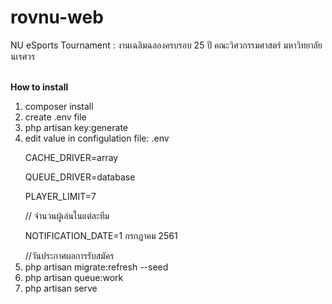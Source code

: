 # rovnu-web
NU eSports Tournament : งานเฉลิมฉลองครบรอบ 25 ปี คณะวิศวกรรมศาสตร์ มหาวิทยาลัยนเรศวร

<br><Strong>How to install </Strong>
1. composer install
2. create .env file
3. php artisan key:generate
4. edit value in configulation file: .env
    <p>CACHE_DRIVER=array</p>
    <p>QUEUE_DRIVER=database</p>
    <p>PLAYER_LIMIT=7</p>// จำนวนผู้เล่นในแต่ละทีม
    <p>NOTIFICATION_DATE=1 กรกฏาคม 2561</p> //วันประกาศผลการรับสมัคร
5. php artisan migrate:refresh --seed
6. php artisan queue:work
7. php artisan serve
